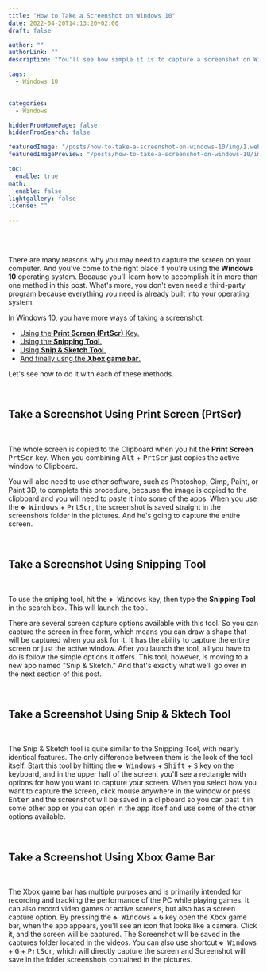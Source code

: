 ```yaml
---
title: "How to Take a Screenshot on Windows 10"
date: 2022-04-20T14:13:20+02:00
draft: false

author: ""
authorLink: ""
description: "You'll see how simple it is to capture a screenshot on Windows 10 without the need of third-party apps."

tags:
  - Windows 10
   

categories:
  - Windows 

hiddenFromHomePage: false
hiddenFromSearch: false

featuredImage: "/posts/how-to-take-a-screenshot-on-windows-10/img/1.webp"
featuredImagePreview: "/posts/how-to-take-a-screenshot-on-windows-10/img/1.webp"

toc:
  enable: true
math:
  enable: false
lightgallery: false
license: ""
  
---
```


<br>
<br>

There are many reasons why you may need to capture the screen on your computer. 
And you've come to the right place if you're using the **Windows 10** operating system. 
Because you'll learn how to accomplish it in more than one method in this post. 
What's more, you don't even need a third-party program because everything you need is already built into your operating system.

In Windows 10, you have more ways of taking a screenshot.
* [Using the **Print Screen (PrtScr)** Key.](#take-a-screenshot-using-print-screen-prtscr) 
* [Using the **Snipping Tool**.](#take-a-screenshot-using-snipping-tool) 
* [Using **Snip & Sketch Tool**.](#take-a-screenshot-using-snip--sktech-tool)
* [And finally usng the **Xbox game bar**.](#take-a-screenshot-using-xbox-game-bar)

Let's see how to do it with each of these methods.

<br>

## Take a Screenshot Using Print Screen (PrtScr)

<br>

The whole screen is copied to the Clipboard when you hit the **Print Screen** <kbd>PrtScr</kbd> key. 
When you combining <kbd>Alt</kbd> + <kbd>PrtScr</kbd> just copies the active window to Clipboard.

You will also need to use other software, such as Photoshop, Gimp, Paint, or Paint 3D, to complete this procedure, because the image is copied to the clipboard and you will need to paste it into some of the apps. 
When you use the <kbd>❖ Windows</kbd> + <kbd>PrtScr</kbd>, the screenshot is saved straight in the screenshots folder in the pictures. And he's going to capture the entire screen. 


<br>

## Take a Screenshot Using Snipping Tool

<br>

To use the sniping tool, hit the <kbd>❖ Windows</kbd> key, then type the **Snipping Tool** in the search box. This will launch the tool.

There are several screen capture options available with this tool. So you can capture the screen in free form, which means you can draw a shape that will be captured when you ask for it. It has the ability to capture the entire screen or just the active window. After you launch the tool, all you have to do is follow the simple options it offers. This tool, however, is moving to a new app named "Snip & Sketch." 
And that's exactly what we'll go over in the next section of this post.


<br>

## Take a Screenshot Using Snip & Sktech Tool

<br>

The Snip & Sketch tool is quite similar to the Snipping Tool, with nearly identical features. The only difference between them is the look of the tool itself. Start this tool by hitting the <kbd>❖ Windows</kbd> + <kbd>Shift</kbd> + <kbd>S</kbd> key on the keyboard, and in the upper half of the screen, you'll see a rectangle with options for how you want to capture your screen.
When you select how you want to capture the screen, click mouse anywhere in the window or press <kbd>Enter</kbd> and the screenshot will be saved in a clipboard so you can past it in some other app or you can open in the app itself and use some of the other options available.

<br>

## Take a Screenshot Using Xbox Game Bar

<br>

The Xbox game bar has multiple purposes and is primarily intended for recording and tracking the performance of the PC while playing games. 
It can also record video games or active screens, but also has a screen capture option. 
By pressing the <kbd>❖ Windows</kbd> + <kbd>G</kbd> key open the Xbox game bar, when the app appears, you'll see an icon that looks like a camera. Click it, and the screen will be captured. The Screenshot will be saved in the captures folder located in the videos.
You can also use shortcut <kbd>❖ Windows</kbd> + <kbd>G</kbd> + <kbd>PrtScr</kbd>, which will directly capture the screen and Screenshot will save in the folder screenshots contained in the pictures.


<br>